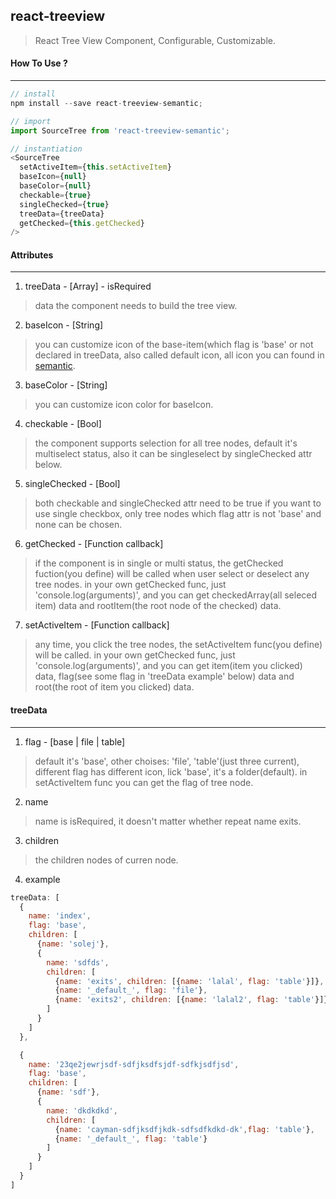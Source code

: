 ## react-treeview
>React Tree View Component, Configurable, Customizable.

#### How To Use ?
_________________

```js
// install
npm install --save react-treeview-semantic;

// import
import SourceTree from 'react-treeview-semantic';

// instantiation
<SourceTree
  setActiveItem={this.setActiveItem}
  baseIcon={null}
  baseColor={null}
  checkable={true}
  singleChecked={true}
  treeData={treeData}
  getChecked={this.getChecked}
/>

```

#### Attributes
________________

1. treeData - [Array] - isRequired
> data the component needs to build the tree view.

2. baseIcon - [String]
> you can customize icon of the base-item(which flag is 'base' or not declared in treeData, also called default icon, all icon you can found in [semantic](https://react.semantic-ui.com/elements/icon).

3. baseColor - [String]
> you can customize icon color for baseIcon.

4. checkable - [Bool]
> the component supports selection for  all tree nodes, default it's multiselect status, also it can be singleselect by singleChecked attr below.

5. singleChecked - [Bool]
> both checkable and singleChecked attr need to be true if you want to use single checkbox, only tree nodes which flag attr is not 'base' and none can be chosen.

6. getChecked - [Function callback]
> if the component is in single or multi status, the getChecked fuction(you define) will be called when user select or deselect any tree nodes. in your own getChecked func,
just 'console.log(arguments)', and you can get checkedArray(all seleced item) data and rootItem(the root node of the checked) data.

7. setActiveItem - [Function callback]
> any time, you click the tree nodes, the setActiveItem func(you define) will be called. in your own getChecked func,
just 'console.log(arguments)', and you can get item(item you clicked) data, flag(see some flag in 'treeData example' below) data and root(the root of item you clicked) data.

#### treeData
_____________________
1. flag - [base | file | table]
> default it's 'base', other choises: 'file', 'table'(just three current), different flag has different icon, lick 'base', it's  a folder(default).
in setActiveItem func you can get the flag of tree node.

2. name
> name is isRequired, it doesn't matter whether repeat name exits.

3. children
> the children nodes of curren node.

4. example
```js
treeData: [
  {
    name: 'index',
    flag: 'base',
    children: [
      {name: 'solej'},
      {
        name: 'sdfds',
        children: [
          {name: 'exits', children: [{name: 'lalal', flag: 'table'}]},
          {name: '_default_', flag: 'file'},
          {name: 'exits2', children: [{name: 'lalal2', flag: 'table'}]},
        ]
      }
    ]
  },

  {
    name: '23qe2jewrjsdf-sdfjksdfsjdf-sdfkjsdfjsd',
    flag: 'base',
    children: [
      {name: 'sdf'},
      {
        name: 'dkdkdkd',
        children: [
          {name: 'cayman-sdfjksdfjkdk-sdfsdfkdkd-dk',flag: 'table'},
          {name: '_default_', flag: 'table'}
        ]
      }
    ]
  }
]
```
